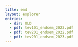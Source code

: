 ```yaml
---
title: end
layout: explorer
entries:
  - dir: OLD
  - pdf: tev101_endsem_2023.pdf
  - pdf: tev201_endsem_2022.pdf
  - pdf: tev201_endsem_2023.pdf
---
```

